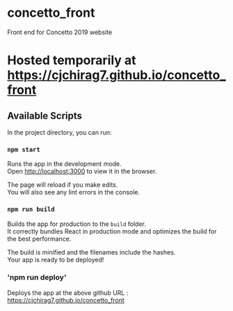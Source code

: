 # concetto_front
Front end for Concetto 2019 website

# Hosted temporarily at https://cjchirag7.github.io/concetto_front

## Available Scripts

In the project directory, you can run:

### `npm start`

Runs the app in the development mode.<br>
Open [http://localhost:3000](http://localhost:3000) to view it in the browser.

The page will reload if you make edits.<br>
You will also see any lint errors in the console.

### `npm run build`

Builds the app for production to the `build` folder.<br>
It correctly bundles React in production mode and optimizes the build for the best performance.

The build is minified and the filenames include the hashes.<br>
Your app is ready to be deployed!

### 'npm run deploy'

Deploys the app at the above github URL : https://cjchirag7.github.io/concetto_front